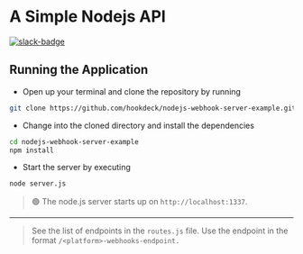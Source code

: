 # A Simple Nodejs API

[slack-badge]: https://img.shields.io/badge/Slack-Hookdeck%20Developers-blue?logo=slack

[![slack-badge]](https://join.slack.com/t/hookdeckdevelopers/shared_invite/zt-yw7hlyzp-EQuO3QvdiBlH9Tz2KZg5MQ)

## Running the Application

- Open up your terminal and clone the repository by running

```bash
git clone https://github.com/hookdeck/nodejs-webhook-server-example.git
```

- Change into the cloned directory and install the dependencies

```bash
cd nodejs-webhook-server-example
npm install
```

- Start the server by executing

```bash
node server.js
```

>🟢 The node.js server starts up on `http://localhost:1337`.
---
>See the list of endpoints in the `routes.js` file.
Use the endpoint in the format `/<platform>-webhooks-endpoint.`
